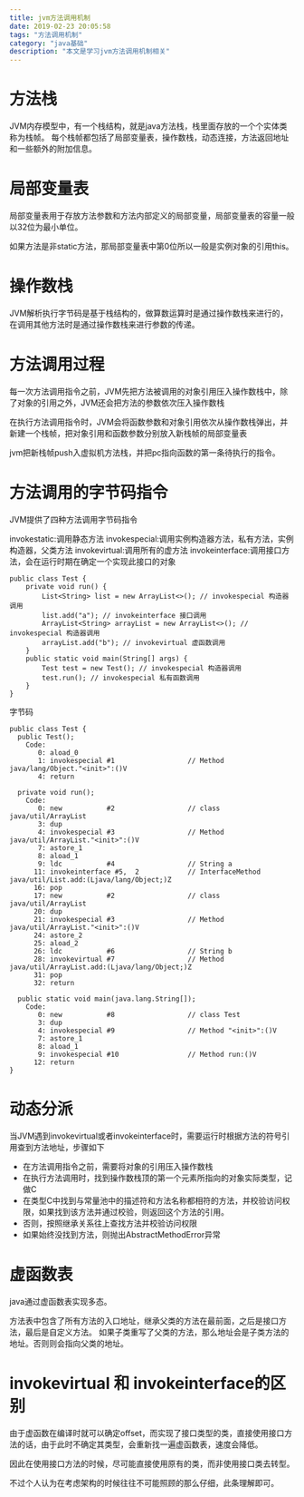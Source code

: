 ```yaml
---
title: jvm方法调用机制
date: 2019-02-23 20:05:58
tags: "方法调用机制"
category: "java基础"
description: "本文是学习jvm方法调用机制相关"
---
```


# 方法栈

JVM内存模型中，有一个栈结构，就是java方法栈，栈里面存放的一个个实体类称为栈帧。
每个栈帧都包括了局部变量表，操作数栈，动态连接，方法返回地址和一些额外的附加信息。

# 局部变量表

局部变量表用于存放方法参数和方法内部定义的局部变量，局部变量表的容量一般以32位为最小单位。

如果方法是非static方法，那局部变量表中第0位所以一般是实例对象的引用this。

# 操作数栈

JVM解析执行字节码是基于栈结构的，做算数运算时是通过操作数栈来进行的，在调用其他方法时是通过操作数栈来进行参数的传递。

# 方法调用过程

每一次方法调用指令之前，JVM先把方法被调用的对象引用压入操作数栈中，除了对象的引用之外，JVM还会把方法的参数依次压入操作数栈

在执行方法调用指令时，JVM会将函数参数和对象引用依次从操作数栈弹出，并新建一个栈帧，把对象引用和函数参数分别放入新栈帧的局部变量表

jvm把新栈帧push入虚拟机方法栈，并把pc指向函数的第一条待执行的指令。

# 方法调用的字节码指令

JVM提供了四种方法调用字节码指令

invokestatic:调用静态方法
invokespecial:调用实例构造器<init>方法，私有方法，实例构造器，父类方法
invokevirtual:调用所有的虚方法
invokeinterface:调用接口方法，会在运行时期在确定一个实现此接口的对象

```
public class Test {
    private void run() {
        List<String> list = new ArrayList<>(); // invokespecial 构造器调用
        list.add("a"); // invokeinterface 接口调用 
        ArrayList<String> arrayList = new ArrayList<>(); // invokespecial 构造器调用
        arrayList.add("b"); // invokevirtual 虚函数调用
    }
    public static void main(String[] args) {
        Test test = new Test(); // invokespecial 构造器调用
        test.run(); // invokespecial 私有函数调用
    }
}
```

字节码

```
public class Test {
  public Test();
    Code:
       0: aload_0
       1: invokespecial #1                  // Method java/lang/Object."<init>":()V
       4: return

  private void run();
    Code:
       0: new           #2                  // class java/util/ArrayList
       3: dup
       4: invokespecial #3                  // Method java/util/ArrayList."<init>":()V
       7: astore_1
       8: aload_1
       9: ldc           #4                  // String a
      11: invokeinterface #5,  2            // InterfaceMethod java/util/List.add:(Ljava/lang/Object;)Z
      16: pop
      17: new           #2                  // class java/util/ArrayList
      20: dup
      21: invokespecial #3                  // Method java/util/ArrayList."<init>":()V
      24: astore_2
      25: aload_2
      26: ldc           #6                  // String b
      28: invokevirtual #7                  // Method java/util/ArrayList.add:(Ljava/lang/Object;)Z
      31: pop
      32: return

  public static void main(java.lang.String[]);
    Code:
       0: new           #8                  // class Test
       3: dup
       4: invokespecial #9                  // Method "<init>":()V
       7: astore_1
       8: aload_1
       9: invokespecial #10                 // Method run:()V
      12: return
}
```

# 动态分派

当JVM遇到invokevirtual或者invokeinterface时，需要运行时根据方法的符号引用查到方法地址，步骤如下

- 在方法调用指令之前，需要将对象的引用压入操作数栈
- 在执行方法调用时，找到操作数栈顶的第一个元素所指向的对象实际类型，记做C
- 在类型C中找到与常量池中的描述符和方法名称都相符的方法，并校验访问权限，如果找到该方法并通过校验，则返回这个方法的引用。
- 否则，按照继承关系往上查找方法并校验访问权限
- 如果始终没找到方法，则抛出AbstractMethodError异常

# 虚函数表

java通过虚函数表实现多态。

方法表中包含了所有方法的入口地址，继承父类的方法在最前面，之后是接口方法，最后是自定义方法。
如果子类重写了父类的方法，那么地址会是子类方法的地址。否则则会指向父类的地址。

# invokevirtual 和 invokeinterface的区别

由于虚函数在编译时就可以确定offset，而实现了接口类型的类，直接使用接口方法的话，由于此时不确定其类型，会重新找一遍虚函数表，速度会降低。

因此在使用接口方法的时候，尽可能直接使用原有的类，而非使用接口类去转型。

不过个人认为在考虑架构的时候往往不可能照顾的那么仔细，此条理解即可。